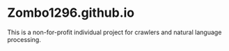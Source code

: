 # Zombo1296.github.io
This is a non-for-profit individual project for crawlers and natural language processing. 
